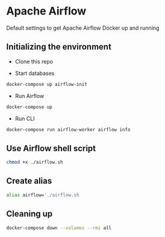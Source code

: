 # Apache Airflow

Default settings to get Apache Airflow Docker up and running

## Initializing the environment

- Clone this repo

- Start databases

```sh
docker-compose up airflow-init
```

- Run Airflow

```sh
docker-compose up
```

- Run CLI

```sh
docker-compose run airflow-worker airflow info
```

## Use Airflow shell script

```sh
chmod +x ./airflow.sh
```

## Create alias
```sh
alias airflow='./airflow.sh
```

## Cleaning up

```sh
docker-compose down --volumes --rmi all
```
